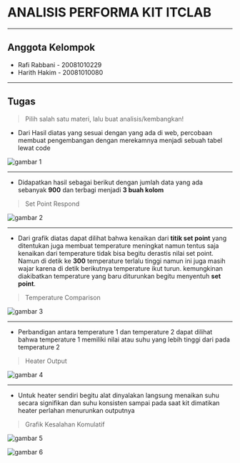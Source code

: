 # ANALISIS PERFORMA KIT ITCLAB
---
## Anggota Kelompok
  * Rafi Rabbani  - 20081010229
  * Harith Hakim - 20081010080
---
## Tugas
> Pilih salah satu materi, lalu buat analisis/kembangkan!

* Dari Hasil diatas yang sesuai dengan yang ada di web, percobaan membuat pengembangan dengan merekamnya menjadi sebuah tabel lewat code

![gambar 1](gambar1.png)

---
* Didapatkan hasil sebagai berikut dengan jumlah data yang ada sebanyak **900** dan terbagi menjadi **3 buah kolom**

> Set Point Respond

![gambar 2](gambar2.png)

---
* Dari grafik diatas dapat dilihat bahwa kenaikan dari **titik set point** yang ditentukan juga membuat temperature meningkat namun tentus saja kenaikan dari temperature tidak bisa begitu derastis nilai set point. Namun di detik ke **300** temperature terlalu tinggi namun ini juga masih wajar karena di detik berikutnya temperature ikut turun. kemungkinan diakibatkan temperature yang baru diturunkan begitu menyentuh **set point**.

>Temperature Comparison

![gambar 3](gambar3.png)

---

- Perbandigan antara temperature 1 dan temperature 2 dapat dilihat bahwa temperature 1 memiliki nilai atau suhu yang lebih tinggi dari pada temperature 2
  
> Heater Output

![gambar 4](gambar4.png)

---

- Untuk heater sendiri begitu alat dinyalakan langsung menaikan suhu secara signifikan dan suhu konsisten sampai pada saat kit dimatikan heater perlahan menurunkan outputnya

>Grafik Kesalahan Komulatif 

![gambar 5](gambar5.png)

![gambar 6](gambar6.png)